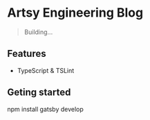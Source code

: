 # Artsy Engineering Blog

> Building...



## Features

- TypeScript & TSLint

## Geting started

npm install 
gatsby develop


